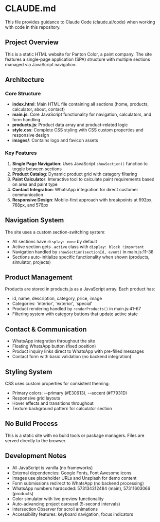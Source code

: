 # CLAUDE.md

This file provides guidance to Claude Code (claude.ai/code) when working with code in this repository.

## Project Overview

This is a static HTML website for Panton Color, a paint company. The site features a single-page application (SPA) structure with multiple sections managed via JavaScript navigation.

## Architecture

### Core Structure
- **index.html**: Main HTML file containing all sections (home, products, calculator, about, contact)
- **main.js**: Core JavaScript functionality for navigation, calculators, and form handling
- **products.js**: Product data array and product-related logic
- **style.css**: Complete CSS styling with CSS custom properties and responsive design
- **images/**: Contains logo and favicon assets

### Key Features
1. **Single Page Navigation**: Uses JavaScript `showSection()` function to toggle between sections
2. **Product Catalog**: Dynamic product grid with category filtering
3. **Paint Calculator**: Interactive tool to calculate paint requirements based on area and paint type
4. **Contact Integration**: WhatsApp integration for direct customer communication
5. **Responsive Design**: Mobile-first approach with breakpoints at 992px, 768px, and 576px

## Navigation System

The site uses a custom section-switching system:
- All sections have `display: none` by default
- Active section gets `.active` class with `display: block !important`
- Navigation handled by `showSection(sectionId, event)` in main.js:11-38
- Sections auto-initialize specific functionality when shown (products, simulator, projects)

## Product Management

Products are stored in products.js as a JavaScript array. Each product has:
- id, name, description, category, price, image
- Categories: 'interior', 'exterior', 'special'
- Product rendering handled by `renderProducts()` in main.js:41-67
- Filtering system with category buttons that update active state

## Contact & Communication

- WhatsApp integration throughout the site
- Floating WhatsApp button (fixed position)
- Product inquiry links direct to WhatsApp with pre-filled messages
- Contact form with basic validation (no backend integration)

## Styling System

CSS uses custom properties for consistent theming:
- Primary colors: --primary (#E30613), --accent (#F7931D)
- Responsive grid layouts
- Hover effects and transitions throughout
- Texture background pattern for calculator section

## No Build Process

This is a static site with no build tools or package managers. Files are served directly to the browser.

## Development Notes

- All JavaScript is vanilla (no frameworks)
- External dependencies: Google Fonts, Font Awesome icons
- Images use placeholder URLs and Unsplash for demo content
- Form submissions redirect to WhatsApp (no backend processing)
- WhatsApp numbers hardcoded: 573134312484 (main), 57311603066 (products)
- Color simulator with live preview functionality
- Auto-advancing project carousel (5-second intervals)
- Intersection Observer for scroll animations
- Accessibility features: keyboard navigation, focus indicators